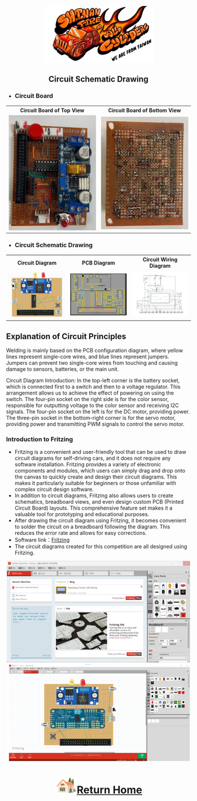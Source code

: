 <div align="center"><img src="../../other/img/logo.png" width="300" alt=" logo"></div>


## <div align="center">Circuit Schematic Drawing </div>

- ### Circuit Board 
<div align="center">
<table>
  <tr align="center">
      <th> Circuit Board of Top View </th><th>Circuit Board of Bottom View</th>
  </tr>
  <tr align="center">
     <td> <img src="../../schemes/Assembly_Instructions/img/circuit_up.jpg" width="300" alt="circuit_up.jpg"> </td><td><img src="../../schemes/Assembly_Instructions/img/circuit_lower.jpg" width="300" alt="circuit_lower.jpg"></td>
  </tr>
</table>
</div>

- ### Circuit Schematic Drawing
<div align="center">
<table>
  <tr align="center">
      <th>Circuit Diagram</th><th>PCB Diagram</th><th>Circuit Wiring Diagram</th>
  </tr>
  <tr align="center">
     <td><img src="./img/simulation_2.png" width="500" alt="Circuit schematic drawing"></td><td><img src="./img/simulation.png" width="500" alt="Circuit schematic drawing"></td><td><img src="./img/Altium Designer.png" width="500" alt="Circuit schematic drawing"></td>
  </tr>
</table>
</div>

## Explanation of Circuit Principles

Welding is mainly based on the PCB configuration diagram, where yellow lines represent single-core wires, and blue lines represent jumpers. Jumpers can prevent two single-core wires from touching and causing damage to sensors, batteries, or the main unit.

Circuit Diagram Introduction:
In the top-left corner is the battery socket, which is connected first to a switch and then to a voltage regulator. This arrangement allows us to achieve the effect of powering on using the switch. The four-pin socket on the right side is for the color sensor, responsible for outputting voltage to the color sensor and receiving I2C signals. The four-pin socket on the left is for the DC motor, providing power. The three-pin socket in the bottom-right corner is for the servo motor, providing power and transmitting PWM signals to control the servo motor.

### Introduction to Fritzing
- Fritzing is a convenient and user-friendly tool that can be used to draw circuit diagrams for self-driving cars, and it does not require any software installation. Fritzing provides a variety of electronic components and modules, which users can simply drag and drop onto the canvas to quickly create and design their circuit diagrams. This makes it particularly suitable for beginners or those unfamiliar with complex circuit design software.
- In addition to circuit diagrams, Fritzing also allows users to create schematics, breadboard views, and even design custom PCB (Printed Circuit Board) layouts. This comprehensive feature set makes it a valuable tool for prototyping and educational purposes. 
- After drawing the circuit diagram using Fritzing, it becomes convenient to solder the circuit on a breadboard following the diagram. This reduces the error rate and allows for easy corrections.
- Software link：[Fritzing](https://fritzing.org/) 
- The circuit diagrams created for this competition are all designed using Fritzing.
<div align="center"><img src="./img/Fritzing.png" width="500" alt=" Fritzing">   <img src="./img/frtzing2.png" width="500" alt=" Fritzing"></div>



# <div align="center">![HOME](../../other/img/Home.png)[Return Home](../../)</div>  
